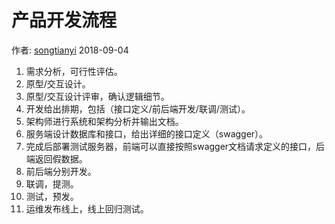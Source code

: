 # 产品开发流程

作者: [songtianyi](http://songtianyi.info) 2018-09-04

1. 需求分析，可行性评估。
2. 原型/交互设计。
3. 原型/交互设计评审，确认逻辑细节。
4. 开发给出排期，包括（接口定义/前后端开发/联调/测试）。
5. 架构师进行系统和架构分析并输出文档。
6. 服务端设计数据库和接口，给出详细的接口定义（swagger）。
7. 完成后部署测试服务器，前端可以直接按照swagger文档请求定义的接口，后端返回假数据。
8. 前后端分别开发。
9. 联调，提测。
10. 测试，预发。
11. 运维发布线上，线上回归测试。